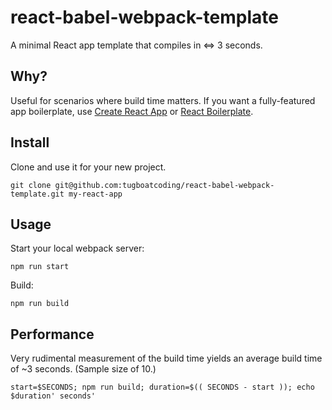 # react-babel-webpack-template

A minimal React app template that compiles in <=> 3 seconds.

## Why?

Useful for scenarios where build time matters. If you want a fully-featured app boilerplate, use [Create React App](https://github.com/facebook/create-react-app) or [React Boilerplate](https://github.com/react-boilerplate/react-boilerplate).

## Install

Clone and use it for your new project.

```
git clone git@github.com:tugboatcoding/react-babel-webpack-template.git my-react-app
```

## Usage

Start your local webpack server:

```
npm run start
```

Build:

```
npm run build
```

## Performance

Very rudimental measurement of the build time yields an average build time of ~3 seconds. (Sample size of 10.)

```
start=$SECONDS; npm run build; duration=$(( SECONDS - start )); echo $duration' seconds'
```
